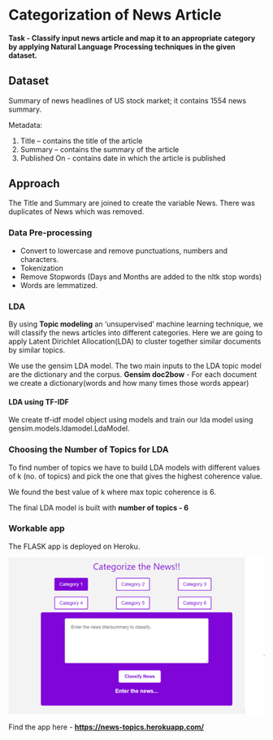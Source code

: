 # Categorization of News Article

#### Task - Classify input news article and map it to an appropriate category by applying Natural Language Processing techniques in the given dataset.

## Dataset
Summary of news headlines of US stock market; it contains 1554 news summary. 

  Metadata:
  1.	Title – contains the title of the article
  2.	Summary – contains the summary of the article 
  3.	Published On - contains date in which the article is published


## Approach

The Title and Summary are joined to create the variable News. There was duplicates of News which was removed. 

### Data Pre-processing
- Convert to lowercase and remove punctuations, numbers and characters.
- Tokenization
- Remove Stopwords (Days and Months are added to the nltk stop words)
- Words are lemmatized.

### LDA

By using **Topic modeling** an ‘unsupervised’ machine learning technique, we will classify the news articles into different categories. Here we are going to apply Latent Dirichlet Allocation(LDA) to cluster together similar documents by similar topics.

We use the gensim LDA model. The two main inputs to the LDA topic model are the dictionary and the corpus. 
**Gensim doc2bow** - For each document we create a dictionary(words and how many times those words appear)

#### LDA using TF-IDF
We create tf-idf model object using models and train our lda model using gensim.models.ldamodel.LdaModel. 

### Choosing the Number of Topics for LDA

To find number of topics we have to build LDA models with different values of k (no. of topics) and pick the one that gives the highest coherence value. 

We found the best value of k where max topic coherence is 6.

The final LDA model is built with **number of topics - 6**


### Workable app

The FLASK app is deployed on Heroku. 

![NewsCategory](https://github.com/PavithraRajen/news_headline_category/blob/main/static/img/app.PNG)

Find the app here - **https://news-topics.herokuapp.com/**

















